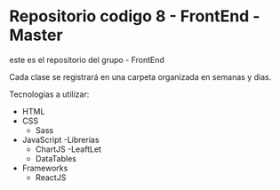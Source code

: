 # Repositorio codigo 8 - FrontEnd - Master
este es el repositorio del grupo - FrontEnd

Cada clase se registrará en una carpeta organizada en semanas y dias.

Tecnologias a utilizar:

- HTML
- CSS
   - Sass
- JavaScript
  -Librerias    
    - ChartJS
    -LeaftLet
    - DataTables
- Frameworks
    - ReactJS
